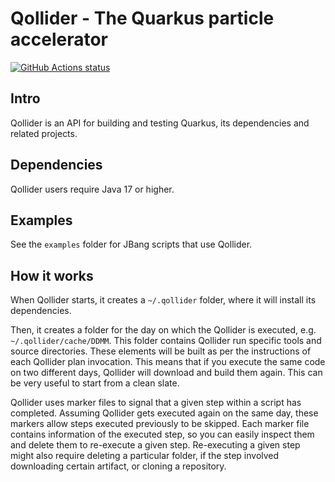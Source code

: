 # Qollider - The Quarkus particle accelerator

<p align="left">
  <a href="https://github.com/galderz/qollider"><img alt="GitHub Actions status" src="https://github.com/galderz/qollider/workflows/Java%20CI/badge.svg"></a>
</p>

## Intro

Qollider is an API for building and testing Quarkus, its dependencies and related projects.

## Dependencies

Qollider users require Java 17 or higher.

## Examples

See the `examples` folder for JBang scripts that use Qollider.

## How it works

When Qollider starts, it creates a `~/.qollider` folder,
where it will install its dependencies.

Then, it creates a folder for the day on which the Qollider is executed,
e.g. `~/.qollider/cache/DDMM`.
This folder contains Qollider run specific tools and source directories.
These elements will be built as per the instructions of each Qollider plan invocation.
This means that if you execute the same code on two different days,
Qollider will download and build them again.
This can be very useful to start from a clean slate.

Qollider uses marker files to signal that a given step within a script has completed.
Assuming Qollider gets executed again on the same day,
these markers allow steps executed previously to be skipped.
Each marker file contains information of the executed step,
so you can easily inspect them and delete them to re-execute a given step.
Re-executing a given step might also require deleting a particular folder,
if the step involved downloading certain artifact,
or cloning a repository.
